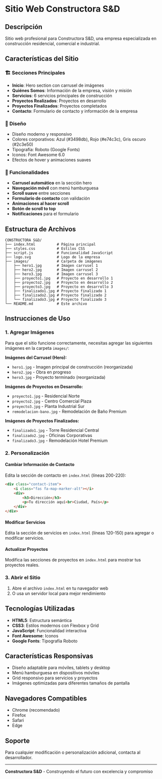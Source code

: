 # Sitio Web Constructora S&D

## Descripción
Sitio web profesional para Constructora S&D, una empresa especializada en construcción residencial, comercial e industrial.

## Características del Sitio

### 🏗️ Secciones Principales
- **Inicio**: Hero section con carrusel de imágenes
- **Quiénes Somos**: Información de la empresa, visión y misión
- **Servicios**: 6 servicios principales de construcción
- **Proyectos Realizados**: Proyectos en desarrollo
- **Proyectos Finalizados**: Proyectos completados
- **Contacto**: Formulario de contacto y información de la empresa

### 🎨 Diseño
- Diseño moderno y responsivo
- Colores corporativos: Azul (#3498db), Rojo (#e74c3c), Gris oscuro (#2c3e50)
- Tipografía: Roboto (Google Fonts)
- Iconos: Font Awesome 6.0
- Efectos de hover y animaciones suaves

### 📱 Funcionalidades
- **Carrusel automático** en la sección hero
- **Navegación móvil** con menú hamburguesa
- **Scroll suave** entre secciones
- **Formulario de contacto** con validación
- **Animaciones al hacer scroll**
- **Botón de scroll to top**
- **Notificaciones** para el formulario

## Estructura de Archivos

```
CONSTRUCTORA S&D/
├── index.html          # Página principal
├── styles.css          # Estilos CSS
├── script.js           # Funcionalidad JavaScript
├── logo.svg            # Logo de la empresa
├── images/             # Carpeta de imágenes
│   ├── hero1.jpg       # Imagen carrusel 1
│   ├── hero2.jpg       # Imagen carrusel 2
│   ├── hero3.jpg       # Imagen carrusel 3
│   ├── proyecto1.jpg   # Proyecto en desarrollo 1
│   ├── proyecto2.jpg   # Proyecto en desarrollo 2
│   ├── proyecto3.jpg   # Proyecto en desarrollo 3
│   ├── finalizado1.jpg # Proyecto finalizado 1
│   ├── finalizado2.jpg # Proyecto finalizado 2
│   └── finalizado3.jpg # Proyecto finalizado 3
└── README.md           # Este archivo
```

## Instrucciones de Uso

### 1. Agregar Imágenes
Para que el sitio funcione correctamente, necesitas agregar las siguientes imágenes en la carpeta `images/`:

**Imágenes del Carrusel (Hero):**
- `hero1.jpg` - Imagen principal de construcción (reorganizada)
- `hero2.jpg` - Obra en progreso
- `hero3.jpg` - Proyecto terminado (reorganizada)

**Imágenes de Proyectos en Desarrollo:**
- `proyecto1.jpg` - Residencial Norte
- `proyecto2.jpg` - Centro Comercial Plaza
- `proyecto3.jpg` - Planta Industrial Sur
- `remodelacion-bano.jpg` - Remodelación de Baño Premium

**Imágenes de Proyectos Finalizados:**
- `finalizado1.jpg` - Torre Residencial Central
- `finalizado2.jpg` - Oficinas Corporativas
- `finalizado3.jpg` - Remodelación Hotel Premium

### 2. Personalización

#### Cambiar Información de Contacto
Edita la sección de contacto en `index.html` (líneas 200-220):
```html
<div class="contact-item">
    <i class="fas fa-map-marker-alt"></i>
    <div>
        <h3>Dirección</h3>
        <p>Tu dirección aquí<br>Ciudad, País</p>
    </div>
</div>
```

#### Modificar Servicios
Edita la sección de servicios en `index.html` (líneas 120-150) para agregar o modificar servicios.

#### Actualizar Proyectos
Modifica las secciones de proyectos en `index.html` para mostrar tus proyectos reales.

### 3. Abrir el Sitio
1. Abre el archivo `index.html` en tu navegador web
2. O usa un servidor local para mejor rendimiento

## Tecnologías Utilizadas
- **HTML5**: Estructura semántica
- **CSS3**: Estilos modernos con Flexbox y Grid
- **JavaScript**: Funcionalidad interactiva
- **Font Awesome**: Iconos
- **Google Fonts**: Tipografía Roboto

## Características Responsivas
- Diseño adaptable para móviles, tablets y desktop
- Menú hamburguesa en dispositivos móviles
- Grid responsivo para servicios y proyectos
- Imágenes optimizadas para diferentes tamaños de pantalla

## Navegadores Compatibles
- Chrome (recomendado)
- Firefox
- Safari
- Edge

## Soporte
Para cualquier modificación o personalización adicional, contacta al desarrollador.

---
**Constructora S&D** - Construyendo el futuro con excelencia y compromiso
